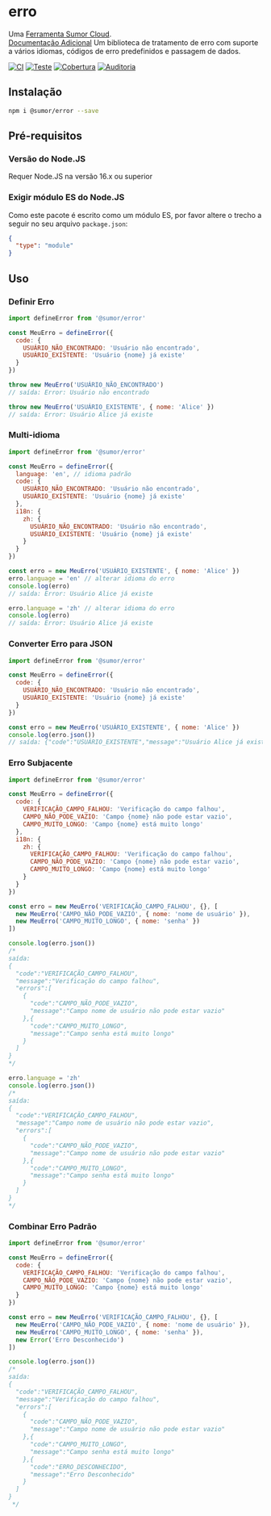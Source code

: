 # erro

Uma [Ferramenta Sumor Cloud](https://sumor.cloud).  
[Documentação Adicional](https://sumor.cloud/error)
Um biblioteca de tratamento de erro com suporte a vários idiomas, códigos de erro predefinidos e passagem de dados.

[![CI](https://github.com/sumor-cloud/error/actions/workflows/ci.yml/badge.svg)](https://github.com/sumor-cloud/error/actions/workflows/ci.yml)
[![Teste](https://github.com/sumor-cloud/error/actions/workflows/ut.yml/badge.svg)](https://github.com/sumor-cloud/error/actions/workflows/ut.yml)
[![Cobertura](https://github.com/sumor-cloud/error/actions/workflows/coverage.yml/badge.svg)](https://github.com/sumor-cloud/error/actions/workflows/coverage.yml)
[![Auditoria](https://github.com/sumor-cloud/error/actions/workflows/audit.yml/badge.svg)](https://github.com/sumor-cloud/error/actions/workflows/audit.yml)

## Instalação

```bash
npm i @sumor/error --save
```

## Pré-requisitos

### Versão do Node.JS

Requer Node.JS na versão 16.x ou superior

### Exigir módulo ES do Node.JS

Como este pacote é escrito como um módulo ES, por favor altere o trecho a seguir no seu arquivo `package.json`:

```json
{
  "type": "module"
}
```

## Uso

### Definir Erro

```js
import defineError from '@sumor/error'

const MeuErro = defineError({
  code: {
    USUÁRIO_NÃO_ENCONTRADO: 'Usuário não encontrado',
    USUÁRIO_EXISTENTE: 'Usuário {nome} já existe'
  }
})

throw new MeuErro('USUÁRIO_NÃO_ENCONTRADO')
// saída: Error: Usuário não encontrado

throw new MeuErro('USUÁRIO_EXISTENTE', { nome: 'Alice' })
// saída: Error: Usuário Alice já existe
```

### Multi-idioma

```js
import defineError from '@sumor/error'

const MeuErro = defineError({
  language: 'en', // idioma padrão
  code: {
    USUÁRIO_NÃO_ENCONTRADO: 'Usuário não encontrado',
    USUÁRIO_EXISTENTE: 'Usuário {nome} já existe'
  },
  i18n: {
    zh: {
      USUÁRIO_NÃO_ENCONTRADO: 'Usuário não encontrado',
      USUÁRIO_EXISTENTE: 'Usuário {nome} já existe'
    }
  }
})

const erro = new MeuErro('USUÁRIO_EXISTENTE', { nome: 'Alice' })
erro.language = 'en' // alterar idioma do erro
console.log(erro)
// saída: Error: Usuário Alice já existe

erro.language = 'zh' // alterar idioma do erro
console.log(erro)
// saída: Error: Usuário Alice já existe
```

### Converter Erro para JSON

```js
import defineError from '@sumor/error'

const MeuErro = defineError({
  code: {
    USUÁRIO_NÃO_ENCONTRADO: 'Usuário não encontrado',
    USUÁRIO_EXISTENTE: 'Usuário {nome} já existe'
  }
})

const erro = new MeuErro('USUÁRIO_EXISTENTE', { nome: 'Alice' })
console.log(erro.json())
// saída: {"code":"USUÁRIO_EXISTENTE","message":"Usuário Alice já existe"}
```

### Erro Subjacente

```js
import defineError from '@sumor/error'

const MeuErro = defineError({
  code: {
    VERIFICAÇÃO_CAMPO_FALHOU: 'Verificação do campo falhou',
    CAMPO_NÃO_PODE_VAZIO: 'Campo {nome} não pode estar vazio',
    CAMPO_MUITO_LONGO: 'Campo {nome} está muito longo'
  },
  i18n: {
    zh: {
      VERIFICAÇÃO_CAMPO_FALHOU: 'Verificação do campo falhou',
      CAMPO_NÃO_PODE_VAZIO: 'Campo {nome} não pode estar vazio',
      CAMPO_MUITO_LONGO: 'Campo {nome} está muito longo'
    }
  }
})

const erro = new MeuErro('VERIFICAÇÃO_CAMPO_FALHOU', {}, [
  new MeuErro('CAMPO_NÃO_PODE_VAZIO', { nome: 'nome de usuário' }),
  new MeuErro('CAMPO_MUITO_LONGO', { nome: 'senha' })
])

console.log(erro.json())
/* 
saída: 
{
  "code":"VERIFICAÇÃO_CAMPO_FALHOU",
  "message":"Verificação do campo falhou",
  "errors":[
    {
      "code":"CAMPO_NÃO_PODE_VAZIO",
      "message":"Campo nome de usuário não pode estar vazio"
    },{
      "code":"CAMPO_MUITO_LONGO",
      "message":"Campo senha está muito longo"
    }
  ]
}
*/

erro.language = 'zh'
console.log(erro.json())
/*
saída:
{
  "code":"VERIFICAÇÃO_CAMPO_FALHOU",
  "message":"Campo nome de usuário não pode estar vazio",
  "errors":[
    {
      "code":"CAMPO_NÃO_PODE_VAZIO",
      "message":"Campo nome de usuário não pode estar vazio"
    },{
      "code":"CAMPO_MUITO_LONGO",
      "message":"Campo senha está muito longo"
    }
  ]
}
*/
```

### Combinar Erro Padrão

```js
import defineError from '@sumor/error'

const MeuErro = defineError({
  code: {
    VERIFICAÇÃO_CAMPO_FALHOU: 'Verificação do campo falhou',
    CAMPO_NÃO_PODE_VAZIO: 'Campo {nome} não pode estar vazio',
    CAMPO_MUITO_LONGO: 'Campo {nome} está muito longo'
  }
})

const erro = new MeuErro('VERIFICAÇÃO_CAMPO_FALHOU', {}, [
  new MeuErro('CAMPO_NÃO_PODE_VAZIO', { nome: 'nome de usuário' }),
  new MeuErro('CAMPO_MUITO_LONGO', { nome: 'senha' }),
  new Error('Erro Desconhecido')
])

console.log(erro.json())
/*
saída:
{
  "code":"VERIFICAÇÃO_CAMPO_FALHOU",
  "message":"Verificação do campo falhou",
  "errors":[
    {
      "code":"CAMPO_NÃO_PODE_VAZIO",
      "message":"Campo nome de usuário não pode estar vazio"
    },{
      "code":"CAMPO_MUITO_LONGO",
      "message":"Campo senha está muito longo"
    },{
      "code":"ERRO_DESCONHECIDO",
      "message":"Erro Desconhecido"
    }
  ]
}
 */
```
